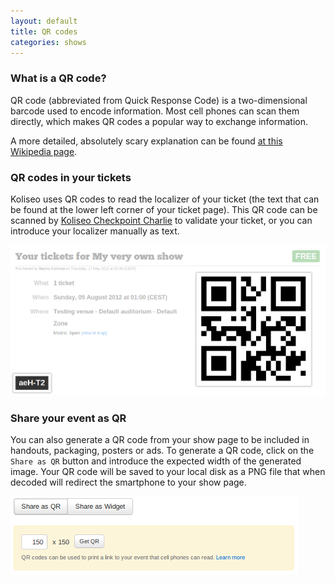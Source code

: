 ```yaml
---
layout: default
title: QR codes
categories: shows
---
```


<h3>What is a QR code?</h3>

QR code (abbreviated from Quick Response Code) is a two-dimensional barcode used to encode information. Most cell phones can scan them directly, which makes QR codes a popular way to exchange information.

A more detailed, absolutely scary explanation can be found [at this Wikipedia page](http://en.wikipedia.org/wiki/QR_code).

<h3>QR codes in your tickets</h3>

Koliseo uses QR codes to read the localizer of your ticket (the text that can be found at the lower left corner of your ticket page). This QR code can be scanned by [Koliseo Checkpoint Charlie](/android) to validate your ticket, or you can introduce your localizer manually as text.

<p><img src="/img/qr-ticket.png" class="help-img"></p>

<h3>Share your event as QR</h3>

You can also generate a QR code from your show page to be included in handouts, packaging, posters or ads. To generate a QR code, click on the ```Share as QR``` button and introduce the expected width of the generated image. Your QR code will be saved to your local disk as a PNG file that when decoded will redirect the smartphone to your show page.

<p><img src="/img/qr-show.png" class="help-img"></p>


